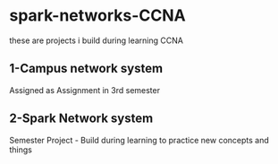 # spark-networks-CCNA

these are projects i build during learning CCNA

## 1-Campus network system
Assigned as Assignment in 3rd semester

## 2-Spark Network system 
Semester Project - Build during learning to practice new concepts and things
